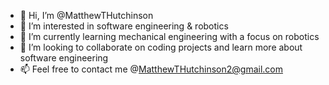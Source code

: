 - 👋 Hi, I’m @MatthewTHutchinson
- 👀 I’m interested in software engineering & robotics
- 🌱 I’m currently learning mechanical engineering with a focus on robotics
- 💞️ I’m looking to collaborate on coding projects and learn more about software engineering
- 📫 Feel free to contact me @MatthewTHutchinson2@gmail.com 

<!---
MatthewTHutchinson/MatthewTHutchinson is a ✨ special ✨ repository because its `README.md` (this file) appears on your GitHub profile.
You can click the Preview link to take a look at your changes.
--->
